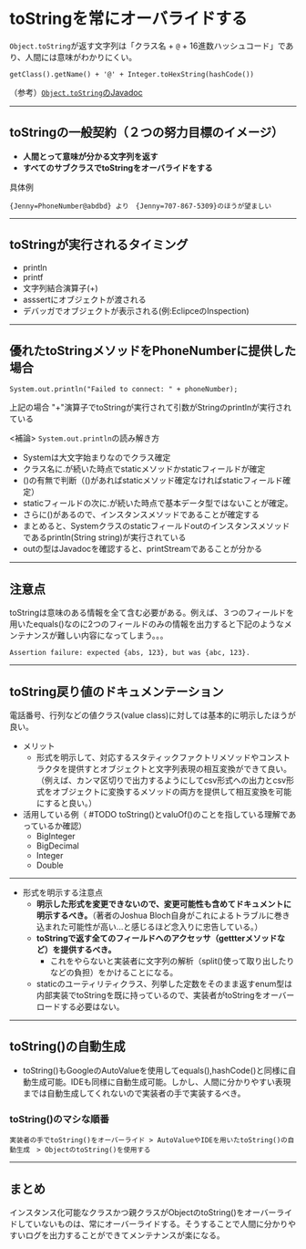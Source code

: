 # toStringを常にオーバライドする

`Object.toString`が返す文字列は「クラス名 + `@` + 16進数ハッシュコード」であり、人間には意味がわかりにくい。
```
getClass().getName() + '@' + Integer.toHexString(hashCode())
```
（参考）[`Object.toString`のJavadoc](https://docs.oracle.com/javase/jp/8/docs/api/java/lang/Object.html#toString--)

---
## toStringの一般契約（２つの努力目標のイメージ）
- **人間とって意味が分かる文字列を返す**
- **すべてのサブクラスでtoStringをオーバライドをする**

具体例
```
{Jenny=PhoneNumber@abdbd} より　{Jenny=707-867-5309}のほうが望ましい
```
---

## toStringが実行されるタイミング
- println
- printf
- 文字列結合演算子(+)
- asssertにオブジェクトが渡される
- デバッガでオブジェクトが表示される(例:EclipceのInspection)

---
## 優れたtoStringメソッドをPhoneNumberに提供した場合

```
System.out.println("Failed to connect: " + phoneNumber);
```
上記の場合
"+"演算子でtoStringが実行されて引数がStringのprintlnが実行されている

<補論> `System.out.println`の読み解き方
- Systemは大文字始まりなのでクラス確定
- クラス名に.が続いた時点でstaticメソッドかstaticフィールドが確定
- ()の有無で判断（()があればstaticメソッド確定なければstaticフィールド確定）
- staticフィールドの次に.が続いた時点で基本データ型ではないことが確定。
- さらに()があるので、インスタンスメソッドであることが確定する
- まとめると、Systemクラスのstaticフィールドoutのインスタンスメソッドであるprintln(String string)が実行されている
- outの型はJavadocを確認すると、printStreamであることが分かる

---
## 注意点
toStringは意味のある情報を全て含む必要がある。例えば、３つのフィールドを用いたequals()なのに2つのフィールドのみの情報を出力すると下記のようなメンテナンスが難しい内容になってしまう。。。
```
Assertion failure: expected {abs, 123}, but was {abc, 123}.
```

---
## toString戻り値のドキュメンテーション
電話番号、行列などの値クラス(value class)に対しては基本的に明示したほうが良い。

- メリット
    - 形式を明示して、対応するスタティックファクトリメソッドやコンストラクタを提供すとオブジェクトと文字列表現の相互変換ができて良い。（例えば、カンマ区切りで出力するようにしてcsv形式への出力とcsv形式をオブジェクトに変換するメソッドの両方を提供して相互変換を可能にすると良い。）
- 活用している例（ #TODO toString()とvaluOf()のことを指している理解であっているか確認）
    - BigInteger
    - BigDecimal
    - Integer
    - Double

---
- 形式を明示する注意点
    - **明示した形式を変更できないので、変更可能性も含めてドキュメントに明示するべき。**（著者のJoshua Bloch自身がこれによるトラブルに巻き込まれた可能性が高い...と感じるほど念入りに忠告している。）
    - **toStringで返す全てのフィールドへのアクセッサ（gettterメソッドなど）を提供するべき。**
        - これをやらないと実装者に文字列の解析（split()使って取り出したりなどの負担）をかけることになる。
    - staticのユーティリティクラス、列挙した定数をそのまま返すenum型は内部実装でtoStringを既に持っているので、実装者がtoStringをオーバーロードする必要はない。

---
## toString()の自動生成
- toString()もGoogleのAutoValueを使用してequals(),hashCode()と同様に自動生成可能。IDEも同様に自動生成可能。しかし、人間に分かりやすい表現までは自動生成してくれないので実装者の手で実装するべき。
### toString()のマシな順番
```
実装者の手でtoString()をオーバーライド > AutoValueやIDEを用いたtoString()の自動生成　> ObjectのtoString()を使用する
```

---
## まとめ
インスタンス化可能なクラスかつ親クラスがObjectのtoString()をオーバーライドしていないものは、常にオーバーライドする。そうすることで人間に分かりやすいログを出力することができてメンテナンスが楽になる。